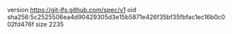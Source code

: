 version https://git-lfs.github.com/spec/v1
oid sha256:5c2525506ea4d90429305d3e15b5871e426f35bf35fbfac1ec16b0c002fd476f
size 2235
